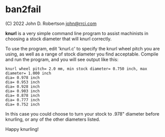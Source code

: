 # ban2fail

(C) 2022 John D. Robertson <john@rrci.com>

**knurl** is a very simple command line program to assist machinists in
choosing a stock diameter that will knurl correctly.

To use the program, edit 'knurl.c' to specify the knurl wheel pitch you are
using, as well as a range of stock diameter you find acceptable. Compile and
run the program, and you will see output like this:

```
knurl wheel pitch= 2.0 mm, min stock diameter= 0.750 inch, max diameter= 1.000 inch
dia= 0.978 inch
dia= 0.953 inch
dia= 0.928 inch
dia= 0.903 inch
dia= 0.878 inch
dia= 0.777 inch
dia= 0.752 inch
```

In this case you could choose to turn your stock to .978" diameter before
knurling, or any of the other diameters listed.

Happy knurling!
